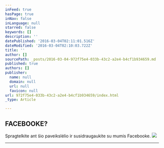 ```yaml
---
inFeed: true
hasPage: true
inNav: false
inLanguage: null
starred: false
keywords: []
description: ''
datePublished: '2016-03-04T02:11:01.516Z'
dateModified: '2016-03-04T02:10:03.722Z'
title: ''
author: []
sourcePath: _posts/2016-03-04-972f75e4-033b-43c2-a2e4-b4cf1b934659.md
published: true
authors: []
publisher:
  name: null
  domain: null
  url: null
  favicon: null
url: 972f75e4-033b-43c2-a2e4-b4cf1b934659/index.html
_type: Article

---
```

## FACEBOOKE?

Spragtelkite ant šio paveikslėlio ir susidraugaukite su mumis Facebooke.
![](https://s3-us-west-2.amazonaws.com/the-grid-img/p/e32126c201124b21a682401c8f39fd5125083b2d.jpg)

****